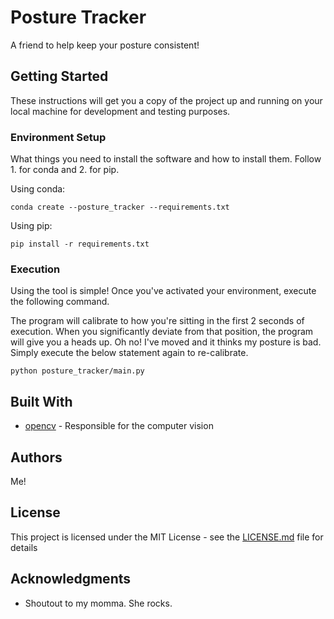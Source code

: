 # Posture Tracker

A friend to help keep your posture consistent! 

## Getting Started

These instructions will get you a copy of the project up and running on your local machine for development and testing purposes.

### Environment Setup

What things you need to install the software and how to install them. Follow 1. for conda and 2. for pip.

Using conda:
```
conda create --posture_tracker --requirements.txt
```

Using pip:
```
pip install -r requirements.txt
```

### Execution

Using the tool is simple! Once you've activated your environment, execute the following command.

The program will calibrate to how you're sitting in the first 2 seconds of execution. When you significantly deviate from that position, the program will give you a heads up. Oh no! I've moved and it thinks my posture is bad. Simply execute the below statement again to re-calibrate.

```
python posture_tracker/main.py
```

## Built With

* [opencv](https://opencv-python-tutroals.readthedocs.io/en/latest/py_tutorials/py_tutorials.html) - Responsible for the computer vision

## Authors

Me!

## License

This project is licensed under the MIT License - see the [LICENSE.md](LICENSE.md) file for details

## Acknowledgments

* Shoutout to my momma. She rocks.
